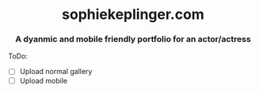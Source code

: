 # <div align="center">sophiekeplinger.com</div>

### <div align="center">A dyanmic and mobile friendly portfolio for an actor/actress</div>


ToDo:
- [ ] Upload normal gallery
- [ ] Upload mobile
